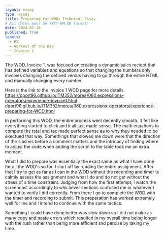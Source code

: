 ```yaml
---
layout: essay
type: essay
title: Preparing for WODs Technical Essay
# All dates must be YYYY-MM-DD format!
date: 2024-02-16
published: true
labels:
  - E2
  - Workout of the Day
  - Invoice 1
---
```


The WOD, Invoice 1, was focused on creating a dynamic sales reciept that has defined variables and equations so that changing the numbers only involves changing the defined versus having to go through the entire HTML and manually changing every number. 

Here is the link to the Invoice 1 WOD page for more details. 
<a href="url">https://dport96.github.io/ITM352/morea/060.expressions-operators/experience-invoice1.html</a>
<a href="url">dport96.github.io/ITM352/morea/060.expressions-operators/experience-preparing-for-WOD.html</a>

In perforning this WOD, the entire process went decently smooth. It felt like everything started to click and it all just made sense. The math equations to compute the total and tax made perfect sense as to why they needed to be exectued that way. Somethings that slowed me down were that the direction of the slashes before a comment matters and the intricacy of finding where to adjust the code when adding the script to the table took me an extra moment. 

What I did to prepare was essentially the exact same as what I have done for all the WOD's so far. I start off by reading the entire assignment. After that I try to get as far as I can in the WOD without the recording and timer to calmly assess the assignment and what I do and do not get without the stress of a time constraint. Judging from how the first attempt, I watch the screencast accordingly to whichever sections confused me or whatever I wanted to verify I did correctly. From there I go to complete the WOD with the timer and recording to submit. This preperation has worked extremely well for me and I intend to continue with the same tactics.

Something I could have done better was slow down so I did not make as many copy and paste errors which resulted in my overall time being longer with the rush rather than being more efficient and percise by taking my time. 